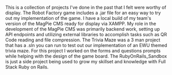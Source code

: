 This is a collection of projects I've done in the past that I felt were worthy of display. The Robot Factory game includes a .jar file for an easy way to try out my implementation of the game. I have a local build of my team's version of the MagPie CMS ready for display via XAMPP. My role in the development of the MagPie CMS was primarily backend work, setting up API endpoints and utilizing external libraries to accomplish tasks such as QR Code reading and file compression. The Trivia Maze was a 3 man project that has a .sln you can run to test out our implementation of an EWU themed trivia maze. For this project I worked on the forms and questions prompts while helping with the design of the game board.
The RubyOnRails_Sandbox is just a side project being used to grow my skillset and knowledge with Full Stack Ruby on Rails. 
